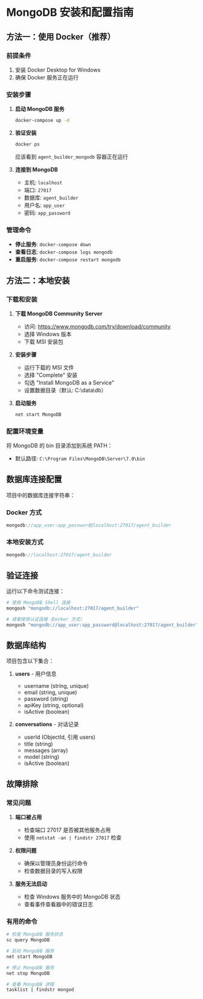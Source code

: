 # MongoDB 安装和配置指南

## 方法一：使用 Docker（推荐）

### 前提条件
1. 安装 Docker Desktop for Windows
2. 确保 Docker 服务正在运行

### 安装步骤

1. **启动 MongoDB 服务**
   ```bash
   docker-compose up -d
   ```

2. **验证安装**
   ```bash
   docker ps
   ```
   应该看到 `agent_builder_mongodb` 容器正在运行

3. **连接到 MongoDB**
   - 主机: `localhost`
   - 端口: `27017`
   - 数据库: `agent_builder`
   - 用户名: `app_user`
   - 密码: `app_password`

### 管理命令

- **停止服务**: `docker-compose down`
- **查看日志**: `docker-compose logs mongodb`
- **重启服务**: `docker-compose restart mongodb`

## 方法二：本地安装

### 下载和安装

1. **下载 MongoDB Community Server**
   - 访问: https://www.mongodb.com/try/download/community
   - 选择 Windows 版本
   - 下载 MSI 安装包

2. **安装步骤**
   - 运行下载的 MSI 文件
   - 选择 "Complete" 安装
   - 勾选 "Install MongoDB as a Service"
   - 设置数据目录（默认: C:\data\db）

3. **启动服务**
   ```bash
   net start MongoDB
   ```

### 配置环境变量

将 MongoDB 的 bin 目录添加到系统 PATH：
- 默认路径: `C:\Program Files\MongoDB\Server\7.0\bin`

## 数据库连接配置

项目中的数据库连接字符串：

### Docker 方式
```javascript
mongodb://app_user:app_password@localhost:27017/agent_builder
```

### 本地安装方式
```javascript
mongodb://localhost:27017/agent_builder
```

## 验证连接

运行以下命令测试连接：

```bash
# 使用 MongoDB Shell 连接
mongosh "mongodb://localhost:27017/agent_builder"

# 或者使用认证连接（Docker 方式）
mongosh "mongodb://app_user:app_password@localhost:27017/agent_builder"
```

## 数据库结构

项目包含以下集合：

1. **users** - 用户信息
   - username (string, unique)
   - email (string, unique)
   - password (string)
   - apiKey (string, optional)
   - isActive (boolean)

2. **conversations** - 对话记录
   - userId (ObjectId, 引用 users)
   - title (string)
   - messages (array)
   - model (string)
   - isActive (boolean)

## 故障排除

### 常见问题

1. **端口被占用**
   - 检查端口 27017 是否被其他服务占用
   - 使用 `netstat -an | findstr 27017` 检查

2. **权限问题**
   - 确保以管理员身份运行命令
   - 检查数据目录的写入权限

3. **服务无法启动**
   - 检查 Windows 服务中的 MongoDB 状态
   - 查看事件查看器中的错误日志

### 有用的命令

```bash
# 检查 MongoDB 服务状态
sc query MongoDB

# 启动 MongoDB 服务
net start MongoDB

# 停止 MongoDB 服务
net stop MongoDB

# 查看 MongoDB 进程
tasklist | findstr mongod
```